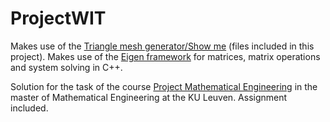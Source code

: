 # ProjectWIT

Makes use of the [Triangle mesh generator/Show me](http://www.cs.cmu.edu/~quake/triangle.html) (files included in this project).
Makes use of the [Eigen framework](http://eigen.tuxfamily.org/) for matrices, matrix operations and system solving in C++.

Solution for the task of the course
[Project Mathematical Engineering](https://onderwijsaanbod.kuleuven.be/syllabi/e/H0T46AE.htm)
in the master of Mathematical Engineering at the KU Leuven. Assignment included.

